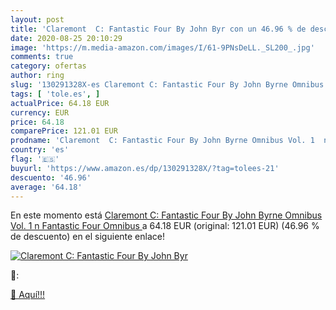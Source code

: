 ```yaml
---
layout: post
title: 'Claremont  C: Fantastic Four By John Byr con un 46.96 % de descuento'
date: 2020-08-25 20:10:29
image: 'https://m.media-amazon.com/images/I/61-9PNsDeLL._SL200_.jpg'
comments: true
category: ofertas
author: ring
slug: '130291328X-es Claremont C: Fantastic Four By John Byrne Omnibus Vol. 1 n...'
tags: [ 'tole.es', ]
actualPrice: 64.18 EUR
currency: EUR
price: 64.18
comparePrice: 121.01 EUR
prodname: 'Claremont  C: Fantastic Four By John Byrne Omnibus Vol. 1  n  Fantastic Four Omnibus '
country: 'es'
flag: '🇪🇸'
buyurl: 'https://www.amazon.es/dp/130291328X/?tag=tolees-21'
descuento: '46.96'
average: '64.18'
---
```


En este momento está [Claremont  C: Fantastic Four By John Byrne Omnibus Vol. 1  n  Fantastic Four Omnibus ](https://www.amazon.es/dp/130291328X/?tag=tolees-21) a 64.18 EUR (original: 121.01 EUR) (46.96 %  de descuento) en el siguiente enlace!

[![Claremont  C: Fantastic Four By John Byr](https://m.media-amazon.com/images/I/61-9PNsDeLL._SL200_.jpg)](https://www.amazon.es/dp/130291328X/?tag=tolees-21)

🔎:


[🛒 Aquí!!!](https://www.amazon.es/dp/130291328X/?tag=tolees-21)
